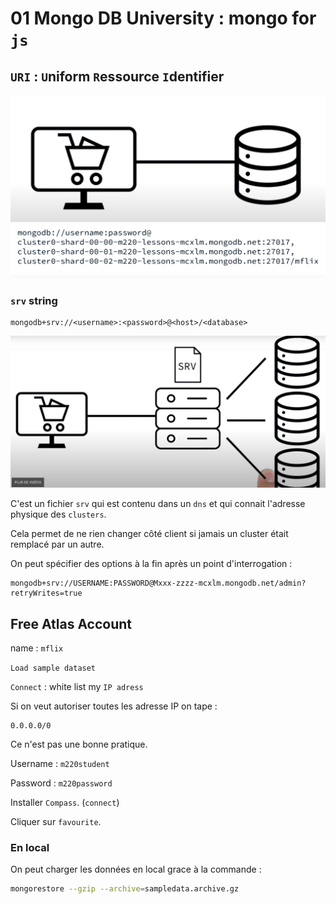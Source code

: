 # 01 Mongo DB University : mongo for `js`



## `URI` : `U`niform `R`essource `I`dentifier

<img src="assets/uri-mongodb-connect.png" alt="uri-mongodb-connect" style="zoom:50%;" />

<img src="assets/uri-connection-string.png" alt="uri-connection-string" style="zoom:50%;" />

### `srv` string

```
mongodb+srv://<username>:<password>@<host>/<database>
```

<img src="assets/srv-record-schema.png" alt="srv-record-schema" style="zoom:50%;" />

C'est un fichier `srv` qui est contenu dans un `dns` et qui connait l'adresse physique des `clusters`.

Cela permet de ne rien changer côté client si jamais un cluster était remplacé par un autre.

On peut spécifier des options à la fin après un point d'interrogation :

```
mongodb+srv://USERNAME:PASSWORD@Mxxx-zzzz-mcxlm.mongodb.net/admin?retryWrites=true
```



## Free Atlas Account

name : `mflix`

`Load sample dataset`

`Connect` : white list my `IP adress`

Si on veut autoriser toutes les adresse IP on tape :

```
0.0.0.0/0
```

Ce n'est pas une bonne pratique.

Username : `m220student`

Password : `m220password`

Installer `Compass`. (`connect`)

Cliquer sur `favourite`.



### En local

On peut charger les données en local grace à la commande :

```bash
mongorestore --gzip --archive=sampledata.archive.gz
```

